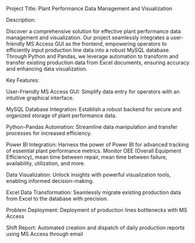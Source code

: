 Project Title: Plant Performance Data Management and Visualization

Description:

Discover a comprehensive solution for effective plant performance data management and visualization. Our project seamlessly integrates a user-friendly MS Access GUI as the frontend, empowering operators to efficiently input production line data into a robust MySQL database. Through Python and Pandas, we leverage automation to transform and transfer existing production data from Excel documents, ensuring accuracy and enhancing data visualization.

Key Features:

User-Friendly MS Access GUI: Simplify data entry for operators with an intuitive graphical interface.

MySQL Database Integration: Establish a robust backend for secure and organized storage of plant performance data.

Python-Pandas Automation: Streamline data manipulation and transfer processes for increased efficiency.

Power BI Integration: Harness the power of Power BI for advanced tracking of essential plant performance metrics. Monitor OEE (Overall Equipment Efficiency), mean time between repair, mean time between failure, availability, utilization, and more.

Data Visualization: Unlock insights with powerful visualization tools, enabling informed decision-making.

Excel Data Transformation: Seamlessly migrate existing production data from Excel to the database with precision.

Problem Deployment: Deployment of production lines  bottlenecks with MS Access

Shift Report: Automated creation and dispatch of daily production reports using MS Access through email
